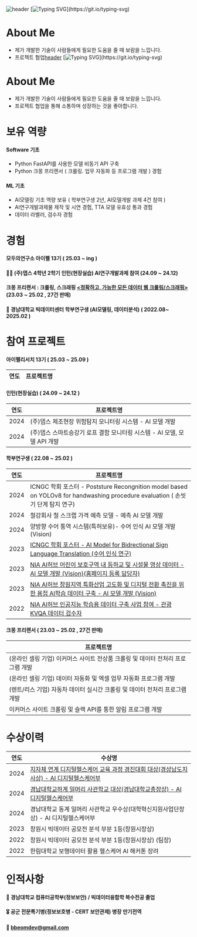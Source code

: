 ![header](https://capsule-render.vercel.app/api?type=Waving&text=Have%20a%20Good%20day&gradient&height=300&fontColor=ffffff)
[![Typing SVG](https://readme-typing-svg.demolab.com?font=Fira+Code&weight=500&pause=1000&color=25B31EFF&width=1000&lines=%EC%95%88%EB%85%95%ED%95%98%EC%84%B8%EC%9A%94,+%EA%B9%80%EB%B2%94%EB%AA%A8%EC%9E%85%EB%8B%88%EB%8B%A4.+%EC%B0%BE%EC%95%84%EC%A3%BC%EC%85%94%EC%84%9C+%EA%B0%90%EC%82%AC%ED%95%A9%EB%8B%88%EB%8B%A4.+%EC%A2%8B%EC%9D%80+%ED%95%98%EB%A3%A8%EB%90%98%EC%84%B8%EC%9A%94!;Hello%2C+I'm+Beommo+Kim.+Thank+you+for+coming.+Have+a+good+day!)](https://git.io/typing-svg)
<!-- 이모지 https://gist.github.com/rxaviers/7360908 -->
# About Me
- 제가 개발한 기술이 사람들에게 필요한 도움을 줄 때 보람을 느낍니다.
- 프로젝트 협업[header](https://capsule-render.vercel.app/api?type=Waving&text=Have%20a%20Good%20day&gradient&height=300&fontColor=ffffff)
[![Typing SVG](https://readme-typing-svg.demolab.com?font=Fira+Code&weight=500&pause=1000&color=25B31EFF&width=1000&lines=%EC%95%88%EB%85%95%ED%95%98%EC%84%B8%EC%9A%94,+%EA%B9%80%EB%B2%94%EB%AA%A8%EC%9E%85%EB%8B%88%EB%8B%A4.+%EC%B0%BE%EC%95%84%EC%A3%BC%EC%85%94%EC%84%9C+%EA%B0%90%EC%82%AC%ED%95%A9%EB%8B%88%EB%8B%A4.+%EC%A2%8B%EC%9D%80+%ED%95%98%EB%A3%A8%EB%90%98%EC%84%B8%EC%9A%94!;Hello%2C+I'm+Beommo+Kim.+Thank+you+for+coming.+Have+a+good+day!)](https://git.io/typing-svg)
<!-- 이모지 https://gist.github.com/rxaviers/7360908 -->
# About Me
- 제가 개발한 기술이 사람들에게 필요한 도움을 줄 때 보람을 느낍니다.
- 프로젝트 협업을 통해 소통하며 성장하는 것을 좋아합니다.

# 보유 역량

#### Software 기초
- Python FastAPI를 사용한 모델 비동기 API 구축
- Python 크몽 프리랜서 ( 크롤링. 업무 자동화 등 프로그램 개발 ) 경험

#### ML 기초
- AI모델링 기초 역량 보유 ( 학부연구생 2년, AI모델개발 과제 4건 참여 )
- AI연구개발과제물 제작 및 시연 경험, TTA 모델 유효성 통과 경험
- 데이터 라벨러, 검수자 경험

# 경험
#### 모두의연구소 아이펠 13기 ( 25.03 ~ ing )
#### 👨‍💼 (주)뎁스 4학년 2학기 인턴(현장실습) AI연구개발과제 참여 (24.09 ~ 24.12)
#### 크몽 프리랜서 : 크롤링, 스크래핑 [<정확하고, 가능한 모든 데이터 웹 크롤링/스크래핑>](http://kmong.com/gig/446023) (23.03 ~ 25.02 , 27건 판매)
#### :school: 경남대학교 빅데이터센터 학부연구생 (AI모델링, 데이터분석) ( 2022.08~ 2025.02 )

# 참여 프로젝트
#### 아이펠리서치 13기 ( 25.03 ~ 25.09 )
| 연도 | 프로젝트명 |
| -- | -- |


#### 인턴(현장실습) ( 24.09 ~ 24.12 )
| 연도 | 프로젝트명 | 
| -- | -- |
| 2024 | (주)뎁스 제조현장 위험탐지 모니터링 시스템 - AI 모델 개발 |
| 2024 | (주)뎁스 스마트승강기 로프 결함 모니터링 시스템 - AI 모델, 모델 API 개발 |

#### 학부연구생 ( 22.08 ~ 25.02 )
| 연도 | 프로젝트명 | 
| -- | -- |
| 2024 | ICNGC 학회 포스터 - Poststure Recongnition model based on YOLOv8 for handwashing procedure evaluation ( 손씻기 단계 탐지 연구) |
| 2024 | 철강회사 철 스크랩 가격 예측 모델 - 예측 AI 모델 개발 |
| 2024 | 양방향 수어 통역 시스템(특허보유)- 수어 인식 AI 모델 개발 (Vision) |
| 2023 | [ICNGC 학회 포스터 - AI Model for Bidrectional Sign Language Translation (수어 인식 연구) ](https://www.earticle.net/ASP/Article/448161?Key=D6AFS3Skf5mDuj41jy1ZCg%3D%3D&ReturnUrl=%2FASP%2FArticles%2F1092%3FKey%3DD6AFS3Skf5mDuj41jy1ZCg%253d%253d%26Issue%3D34186%26page%3D3&Mode=Journal) 
| 2023 | [NIA AI허브 어린이 보호구역 내 등하교 및 시설물 영상 데이터 - AI 모델 개발 (Vision)(홈페이지 등록 담당자)](https://www.aihub.or.kr/aihubdata/data/view.do?currMenu=&topMenu=&aihubDataSe=data&dataSetSn=71796) |
| 2023 | [NIA AI허브 창원지역 특화산업 고도화 및 디지털 전환 촉진을 위한 용접 AI학습 데이터 구축 - AI 모델 개발 (Vision)](https://www.aihub.or.kr/aihubdata/data/view.do?currMenu=&topMenu=&aihubDataSe=data&dataSetSn=71761) |
| 2022 | [NIA AI허브 인공지능 학습용 데이터 구축 사업 참여 - 관광 KVQA 데이터 검수자 ](https://www.aihub.or.kr/aihubdata/data/list.do?searchKeyword=kvqa) |

#### 크몽 프리랜서 ( 23.03 ~ 25.02 , 27건 판매)
| 프로젝트명 |
| -- |
| (온라인 셀링 기업) 이커머스 사이트 전상품 크롤링 및 데이터 전처리 프로그램 개발 |
| (온라인 셀링 기업) 데이터 자동화 및 엑셀 업무 자동화 프로그램 개발 |
| (렌트/리스 기업) 자동차 데이터 실시간 크롤링 및 데이터 전처리 프로그램 개발 |
| 이커머스 사이트 크롤링 및 슬랙 API를 통한 알림 프로그램 개발 |

# 수상이력

| 연도 | 수상명 |
| -- | -- |
| 2024 | [지자체 연계 디지털헬스케어 교육 과정 경진대회 대상(경상남도지사상) - AI 디지털헬스케어부](https://github.com/bbeomdev/ppo-deuk) |
| 2024 | [경남대학교하계 일머리 사관학교 대상(경남대학교총장상) - AI 디지털헬스케어부](https://github.com/bbeomdev/ppo-deuk) |
| 2024 | 경남대학교 동계 일머리 사관학교 우수상(대학혁신지원사업단장상) - AI 디지털헬스케어부 
| 2023 | 창원시 빅데이터 공모전 분석 부분 1등(창원시장상) |
| 2022 | 창원시 빅데이터 공모전 분석 부분 1등(창원시장상) (팀장) |
| 2022 | 한림대학교 보행데이터 활용 헬스케어 AI 해커톤 장려 |

# 인적사항
#### :school: 경남대학교 컴퓨터공학부(정보보안) / 빅데이터융합학 복수전공 졸업 <br/>
#### :medal_military: 공군 전문특기병(정보보호병 - CERT 보안관제) 병장 만기전역
#### :email: bbeomdev@gmail.com

